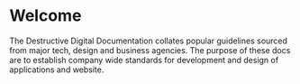 # Welcome

The Destructive Digital Documentation collates popular guidelines sourced from major tech, design and business agencies. The purpose of these docs are to establish company wide standards for development and design of applications and website.

